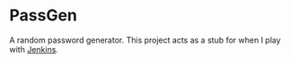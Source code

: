 PassGen
=======

A random password generator. This project acts as a stub for when I play with [Jenkins](https://jenkins.io/).
